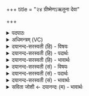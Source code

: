 +++
title = "२४ ग्रीष्मेणऽऋतुना देवा"

+++
<details><summary>पदपाठः</summary>

ग्री॒ष्मेण॑। ऋ॒तुना॑। दे॒वाः। रुद्राः। प॒ञ्च॒द॒श इति॑ पञ्चऽद॒शे। स्तु॒ताः। बृ॒ह॒ता। यश॑सा। बल॑म्। ह॒विः। इन्द्रे॑। वयः॑। द॒धुः॒। २४।
</details>

<details><summary>अधिमन्त्रम् (VC)</summary>

- विश्वेदेवा देवताः
- स्वस्त्यात्रेय ऋषिः
- अनुष्टुप्
- गान्धारः
</details>

<details><summary>दयानन्द-सरस्वती (हि) - विषयः</summary>

मध्यम ब्रह्मचर्य विषय को अगले मन्त्र में कहा है ॥
</details>

<details><summary>दयानन्द-सरस्वती (हि) - पदार्थः</summary>

पदार्थान्वयभाषाः -  हे मनुष्यो ! जो (स्तुताः) प्रशंसा किये हुए (रुद्राः) दश प्राण ग्यारहवाँ जीवात्मा वा मध्यम कक्षा के (देवाः) दिव्यगुणयुक्त विद्वान् (पञ्चदशे) पन्द्रहवें व्यवहार में (ग्रीष्मेण) सब रसों के खेंचने और (ऋतुना) उष्णपन प्राप्त करनेहारे ग्रीष्म ऋतु वा (बृहता) बड़े (यशसा) यश से (इन्द्रे) जीवात्मा में (हविः) ग्रहण करने योग्य (बलम्) बल और (वयः) जीवन को (दधुः) धारण करें, उन को तुम लोग जानो ॥२४ ॥
</details>

<details><summary>दयानन्द-सरस्वती (हि) - भावार्थः</summary>

भावार्थभाषाः -  जो ४४ चवालीस वर्ष पर्यन्त ब्रह्मचर्य से विद्वान् हुए अन्य मनुष्यों के शरीर और आत्मा के बल को बढ़ाते हैं, वे भाग्यवान् होते हैं ॥२४ ॥
</details>

<details><summary>दयानन्द-सरस्वती (सं) - विषयः</summary>

मध्यमब्रह्मचर्यविषयमाह ॥
</details>

<details><summary>दयानन्द-सरस्वती (सं) - पदार्थः</summary>

पदार्थान्वयभाषाः -  हे मनुष्याः ! ये स्तुता रुद्रा देवाः पञ्चदशे ग्रीष्मेणर्त्तुना बृहता यशसेन्द्रे हविर्बलं वयश्च दधुस्तान् यूयं विजानीत ॥२४ ॥
</details>

<details><summary>दयानन्द-सरस्वती (सं) - भावार्थः</summary>

भावार्थभाषाः -  ये चतुश्चत्वारिंशद् वर्षयुक्तेन ब्रह्मचर्येण जातविद्वांसोऽन्येषां शरीरात्मबलमुन्नयन्ति, ते भाग्यशालिनो जायन्ते ॥२४ ॥
</details>

<details><summary>सविता जोशी ← दयानन्दः (म) - भावार्थः</summary>

भावार्थभाषाः -  जे चौरेचाळीस (४४) वर्षांपर्यंत ब्रह्मचर्य पालन करून विद्वान बनतात व इतर माणसांचे शरीर आणि आत्म्याचे बल वाढवितात ते भाग्यवान असतात.
</details>